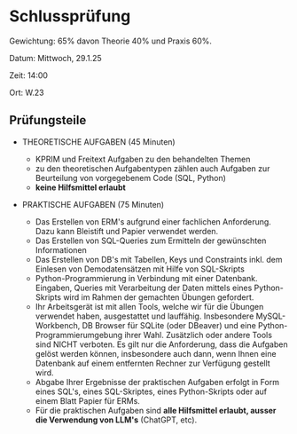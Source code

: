 # Schlussprüfung

Gewichtung: 65%
davon Theorie 40% und Praxis 60%.

Datum: Mittwoch, 29.1.25

Zeit: 14:00

Ort: W.23

## Prüfungsteile

- THEORETISCHE AUFGABEN (45 Minuten)

    * KPRIM und Freitext Aufgaben zu den behandelten Themen
    * zu den theoretischen Aufgabentypen zählen auch Aufgaben zur Beurteilung von vorgegebenem Code (SQL, Python)
    * **keine Hilfsmittel erlaubt**


- PRAKTISCHE AUFGABEN (75 Minuten)

    * Das Erstellen von ERM's aufgrund einer fachlichen Anforderung. Dazu kann Bleistift und Papier verwendet werden.
    * Das Erstellen von SQL-Queries zum Ermitteln der gewünschten Informationen 
    * Das Erstellen von DB's mit Tabellen, Keys und Constraints inkl. dem Einlesen von Demodatensätzen mit Hilfe von SQL-Skripts
    * Python-Programmierung in Verbindung mit einer Datenbank. Eingaben, Queries mit Verarbeitung der Daten mittels eines Python-Skripts wird im Rahmen der gemachten Übungen gefordert.
    * Ihr Arbeitsgerät ist mit allen Tools, welche wir für die Übungen verwendet haben, ausgestattet und lauffähig. Insbesondere MySQL-Workbench, DB Browser für SQLite (oder DBeaver) und eine Python-Programmierumgebung ihrer Wahl. Zusätzlich oder andere Tools sind NICHT verboten. Es gilt nur die Anforderung, dass die Aufgaben gelöst werden können, insbesondere auch dann, wenn Ihnen eine Datenbank auf einem entfernten Rechner zur Verfügung gestellt wird.
    * Abgabe Ihrer Ergebnisse der praktischen Aufgaben erfolgt in Form eines SQL's, eines SQL-Skriptes, eines Python-Skripts oder auf einem Blatt Papier für ERMs.
    * Für die praktischen Aufgaben sind **alle Hilfsmittel erlaubt, ausser die Verwendung von LLM's** (ChatGPT, etc). 



